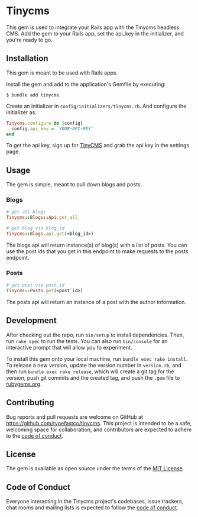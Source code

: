 # Tinycms

This gem is used to integrate your Rails app with the Tinycms headless CMS. Add the gem to your Rails app, set the api_key in the initializer, and you're ready to go.

## Installation

This gem is meant to be used with Rails apps.

Install the gem and add to the application's Gemfile by executing:

    $ bundle add tinycms

Create an initializer in `config/initializers/tinycms.rb`. And configure the initializer as:

```ruby
Tinycms.configure do |config|
  config.api_key = `YOUR-API-KEY`
end
```

To get the api key, sign up for [TinyCMS](https://www.tinycms.app) and grab the api key in the settings page.

## Usage

The gem is simple, meant to pull down blogs and posts.

### Blogs
```ruby
# get all blogs
Tinycms::Blogs::Api.get_all

# get blog via blog_id
Tinycms::Blogs.api.get(<blog_id>)
```

The blogs api will return instance(s) of blog(s) with a list of posts. You can use the post ids that you get in this endpoint to make requests to the posts endpoint.

### Posts
```ruby
# get post via post_id
Tinycms::Posts.get(<post_id>)
```

The posts api will return an instance of a post with the author information.

## Development

After checking out the repo, run `bin/setup` to install dependencies. Then, run `rake spec` to run the tests. You can also run `bin/console` for an interactive prompt that will allow you to experiment.

To install this gem onto your local machine, run `bundle exec rake install`. To release a new version, update the version number in `version.rb`, and then run `bundle exec rake release`, which will create a git tag for the version, push git commits and the created tag, and push the `.gem` file to [rubygems.org](https://rubygems.org).

## Contributing

Bug reports and pull requests are welcome on GitHub at https://github.com/typefastco/tinycms. This project is intended to be a safe, welcoming space for collaboration, and contributors are expected to adhere to the [code of conduct](https://github.com/typefastco/tinycms/blob/master/CODE_OF_CONDUCT.md).

## License

The gem is available as open source under the terms of the [MIT License](https://opensource.org/licenses/MIT).

## Code of Conduct

Everyone interacting in the Tinycms project's codebases, issue trackers, chat rooms and mailing lists is expected to follow the [code of conduct](https://github.com/[USERNAME]/tinycms/blob/master/CODE_OF_CONDUCT.md).
